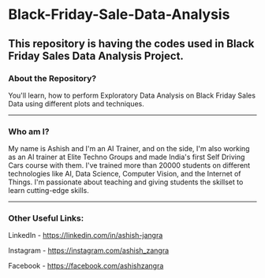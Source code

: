 # Black-Friday-Sale-Data-Analysis
This repository is having the codes used in Black Friday Sales Data Analysis Project.
-----
### About the Repository?

You'll learn, how to perform Exploratory Data Analysis on Black Friday Sales Data using different plots and techniques.

-----

### Who am I?

My name is Ashish and I'm an AI Trainer, and on the side, I'm also working as an AI trainer at Elite Techno Groups and made India's first Self Driving Cars course with them. I've trained more than 20000 students on different technologies like AI, Data Science, Computer Vision, and the Internet of Things. I'm passionate about teaching and giving students the skillset to learn cutting-edge skills.

-----

### Other Useful Links:

LinkedIn - https://linkedin.com/in/ashish-jangra 

Instagram - https://instagram.com/ashish_zangra 

Facebook - https://facebook.com/ashishzangra
